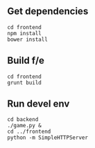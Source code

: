 
Get dependencies
----------------
    cd frontend
    npm install
    bower install

Build f/e
---------
    cd frontend
    grunt build

Run devel env
-------------
    cd backend
    ./game.py &
    cd ../frontend
    python -m SimpleHTTPServer    



